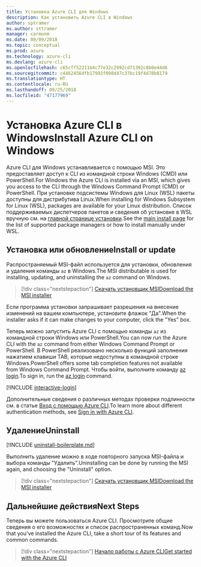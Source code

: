 ```yaml
---
title: Установка Azure CLI для Windows
description: Как установить Azure CLI в Windows
author: sptramer
ms.author: sttramer
manager: carmonm
ms.date: 09/09/2018
ms.topic: conceptual
ms.prod: azure
ms.technology: azure-cli
ms.devlang: azure-cli
ms.openlocfilehash: c65cff52211b4c77e32c2992cd71392c8b0e44d6
ms.sourcegitcommit: c4462456dfb17993f098d47c37bc19f4d78b8179
ms.translationtype: HT
ms.contentlocale: ru-RU
ms.lasthandoff: 09/25/2018
ms.locfileid: "47177969"
---
```

# <a name="install-azure-cli-on-windows"></a><span data-ttu-id="091b3-103">Установка Azure CLI в Windows</span><span class="sxs-lookup"><span data-stu-id="091b3-103">Install Azure CLI on Windows</span></span>

<span data-ttu-id="091b3-104">Azure CLI для Windows устанавливается с помощью MSI. Это предоставляет доступ к CLI из командной строки Windows (CMD) или PowerShell.</span><span class="sxs-lookup"><span data-stu-id="091b3-104">For Windows the Azure CLI is installed via an MSI, which gives you access to the CLI through the Windows Command Prompt (CMD) or PowerShell.</span></span>
<span data-ttu-id="091b3-105">При установке подсистемы Windows для Linux (WSL) пакеты доступны для дистрибутива Linux.</span><span class="sxs-lookup"><span data-stu-id="091b3-105">When installing for Windows Subsystem for Linux (WSL), packages are available for your Linux distribution.</span></span> <span data-ttu-id="091b3-106">Список поддерживаемых диспетчеров пакетов и сведения об установке в WSL вручную см. на [главной странице установки](install-azure-cli.md).</span><span class="sxs-lookup"><span data-stu-id="091b3-106">See the [main install page](install-azure-cli.md) for the list of supported package managers or how to install manually under WSL.</span></span>

## <a name="install-or-update"></a><span data-ttu-id="091b3-107">Установка или обновление</span><span class="sxs-lookup"><span data-stu-id="091b3-107">Install or update</span></span>

<span data-ttu-id="091b3-108">Распространяемый MSI-файл используется для установки, обновления и удаления команды `az` в Windows.</span><span class="sxs-lookup"><span data-stu-id="091b3-108">The MSI distributable is used for installing, updating, and uninstalling the `az` command on Windows.</span></span>

> [!div class="nextstepaction"]
> [<span data-ttu-id="091b3-109">Скачать установщик MSI</span><span class="sxs-lookup"><span data-stu-id="091b3-109">Download the MSI installer</span></span>](https://aka.ms/installazurecliwindows)

<span data-ttu-id="091b3-110">Если программа установки запрашивает разрешения на внесение изменений на вашем компьютере, установите флажок "Да".</span><span class="sxs-lookup"><span data-stu-id="091b3-110">When the installer asks if it can make changes to your computer, click the "Yes" box.</span></span>

<span data-ttu-id="091b3-111">Теперь можно запустить Azure CLI с помощью команды `az` из командной строки Windows или PowerShell.</span><span class="sxs-lookup"><span data-stu-id="091b3-111">You can now run the Azure CLI with the `az` command from either Windows Command Prompt or PowerShell.</span></span> <span data-ttu-id="091b3-112">В PowerShell реализовано несколько функций заполнения нажатием клавиши TAB, которые недоступны в командной строке Windows.</span><span class="sxs-lookup"><span data-stu-id="091b3-112">PowerShell offers some tab completion features not available from Windows Command Prompt.</span></span> <span data-ttu-id="091b3-113">Чтобы войти, выполните команду [az login](/cli/azure/reference-index#az-login).</span><span class="sxs-lookup"><span data-stu-id="091b3-113">To sign in, run the [az login](/cli/azure/reference-index#az-login) command.</span></span>

[!INCLUDE [interactive-login](includes/interactive-login.md)]

<span data-ttu-id="091b3-114">Дополнительные сведения о различных методах проверки подлинности см. в статье [Вход с помощью Azure CLI](authenticate-azure-cli.md).</span><span class="sxs-lookup"><span data-stu-id="091b3-114">To learn more about different authentication methods, see [Sign in with Azure CLI](authenticate-azure-cli.md).</span></span>

## <a name="uninstall"></a><span data-ttu-id="091b3-115">Удаление</span><span class="sxs-lookup"><span data-stu-id="091b3-115">Uninstall</span></span>

[!INCLUDE [uninstall-boilerplate.md](includes/uninstall-boilerplate.md)]

<span data-ttu-id="091b3-116">Выполнить удаление можно в ходе повторного запуска MSI-файла и выбора команды "Удалить".</span><span class="sxs-lookup"><span data-stu-id="091b3-116">Uninstalling can be done by running the MSI again, and choosing the "Uninstall" option.</span></span>

> [!div class="nextstepaction"]
> [<span data-ttu-id="091b3-117">Скачать установщик MSI</span><span class="sxs-lookup"><span data-stu-id="091b3-117">Download the MSI installer</span></span>](https://aka.ms/installazurecliwindows)

## <a name="next-steps"></a><span data-ttu-id="091b3-118">Дальнейшие действия</span><span class="sxs-lookup"><span data-stu-id="091b3-118">Next Steps</span></span>

<span data-ttu-id="091b3-119">Теперь вы можете пользоваться Azure CLI. Просмотрите общие сведения о его возможностях и список распространенных команд.</span><span class="sxs-lookup"><span data-stu-id="091b3-119">Now that you've installed the Azure CLI, take a short tour of its features and common commands.</span></span>

> [!div class="nextstepaction"]
> [<span data-ttu-id="091b3-120">Начало работы с Azure CLI</span><span class="sxs-lookup"><span data-stu-id="091b3-120">Get started with the Azure CLI</span></span>](get-started-with-azure-cli.md)

